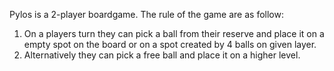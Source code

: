 Pylos is a 2-player boardgame. The rule of the game are as follow:

1. On a players turn they can pick a ball from their reserve and place it on a empty spot on the board or
on a spot created by 4 balls on given layer.
2. Alternatively they can pick a free ball and place it on a higher level.
